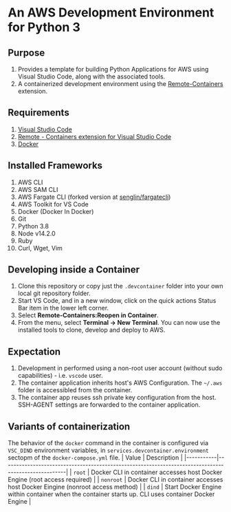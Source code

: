# An AWS Development Environment for Python 3

## Purpose
1. Provides a template for building Python Applications for AWS using Visual Studio Code, along with the associated tools.
2. A containerized development environment using the [Remote-Containers](https://code.visualstudio.com/docs/remote/containers) extension.

## Requirements
1. [Visual Studio Code](https://code.visualstudio.com/)
2. [Remote - Containers extension for Visual Studio Code](https://aka.ms/vscode-remote/download/extension)
3. [Docker](https://docs.docker.com/install/#supported-platforms)

## Installed Frameworks
1. AWS CLI
2. AWS SAM CLI
3. AWS Fargate CLI (forked version at [senglin/fargatecli](https://github.com/senglin/fargatecli))
4. AWS Toolkit for VS Code
5. Docker (Docker In Docker)
6. Git 
7. Python 3.8
8. Node v14.2.0
9. Ruby
10. Curl, Wget, Vim

## Developing inside a Container
1. Clone this repository or copy just the `.devcontainer` folder into your own local git repository folder.
2. Start VS Code, and in a new window, click on the quick actions Status Bar item in the lower left corner.
3. Select **Remote-Containers:Reopen in Container**.
4. From the menu, select **Terminal -> New Terminal**.  You can now use the installed tools to clone, develop and deploy to AWS.

## Expectation
1. Development in performed using a non-root user account (without sudo capabilities) - i.e. `vscode` user.
2. The container application inherits host's AWS Configuration. The  `~/.aws` folder is accessibled from the container.
3. The container app reuses ssh private key configuration from the host.  SSH-AGENT settings are forwarded to the container application.

## Variants of containerization
The behavior of the `docker` command in the container is configured via `VSC_DIND` environment variables, in `services.devcontainer.environment` sectopm of the `docker-compose.yml` file.
| Value     | Description                                                                                         |
|-----------|-----------------------------------------------------------------------------------------------------|
| `root`    | Docker CLI in container accesses host Docker Engine (root access required)                          |
| `nonroot` | Docker CLI in container accesses host Docker Eingine (nonroot access method)                        |
| `dind`    | Start Docker Engine within container when the container starts up. CLI uses container Docker Engine |
